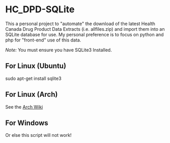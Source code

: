 # HC_DPD-SQLite
This a personal project to "automate" the download of the latest Health Canada Drug Product Data Extracts (i.e. allfiles.zip) and import them into an SQLite database for use.  My personal preference is to focus on python and php for "front-end" use of this data.  

*Note:* You must ensure you have SQLite3 Installed. 

## For Linux (Ubuntu)
sudo apt-get install sqlite3 

## For Linux (Arch)
See the [Arch Wiki](https://wiki.archlinux.org/index.php/SQLite)

## For Windows
Or else this script will not work!
